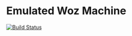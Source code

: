 # Emulated Woz Machine

[![Build Status](https://travis-ci.org/st3fan/ewm.svg?branch=master)](https://travis-ci.org/st3fan/ewm)

